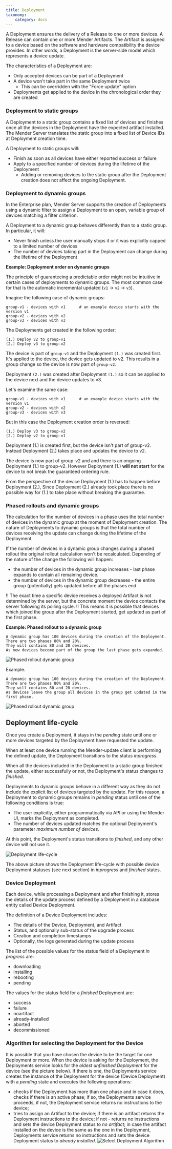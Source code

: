 ```yaml
---
title: Deployment
taxonomy:
    category: docs
---
```


A Deployment ensures the delivery of a Release to one or more devices. A Release can contain one or more Mender Artifacts.
The Artifact is assigned to a device based on the software and hardware compatibility the device provides.
In other words, a Deployment is the server-side model which represents a device update.



The characteristics of a Deployment are:
* Only accepted devices can be part of a Deployment
* A device won't take part in the same Deployment twice
    * This can be overridden with the "Force update" option
* Deployments get applied to the device in the chronological order they are created


### Deployment to static groups

A Deployment to a static group contains a fixed list of devices and finishes once all the devices in the Deployment have the expected artifact installed.
The Mender Server translates the static group into a fixed list of Device IDs at Deployment creation time.


A Deployment to static groups will:
* Finish as soon as all devices have either reported success or failure
* Apply to a specified number of devices during the lifetime of the Deployment
    * Adding or removing devices to the static group after the Deployment creation does not affect the ongoing Deployment.


### Deployment to dynamic groups

In the Enterprise plan, Mender Server supports the creation of Deployments using a dynamic filter to assign a Deployment to an open, variable group of devices matching a filter criterion.

A Deployment to a dynamic group behaves differently than to a static group. In particular, it will:

* Never finish unless the user manually stops it or it was explicitly capped to a limited number of devices
* The number of devices taking part in the Deployment can change during the lifetime of the Deployment


**Example: Deployment order on dynamic groups**

The principle of guaranteeing a predictable order might not be intuitive in certain cases of deployments to dynamic groups.
The most common case for that is the automatic incremental updated (`v1` -> `v2` -> `v3`).

Imagine the following case of dynamic groups:

```
group-v1 - devices with v1      # an example device starts with the version v1
group-v2 - devices with v2
group-v3 - devices with v3
```

The Deployments get created in the following order:

```
(1.) Deploy v2 to group-v1
(2.) Deploy v3 to group-v2
```

The device is part of `group-v1` and the Deployment `(1.)` was created first.
It's applied to the device, the device gets updated to v2. This results in a group change so the device is now part of `group-v2`.

Deployment `(2.)` was created after Deployment `(1.)` so it can be applied to the device next and the device updates to v3.


Let's examine the same case:

```
group-v1 - devices with v1      # an example device starts with the version v1
group-v2 - devices with v2
group-v3 - devices with v3
```

But in this case the Deployment creation order is reversed:

    (1.) Deploy v3 to group-v2
    (2.) Deploy v2 to group-v1


Deployment (1.) is created first, but the device isn't part of group-v2.
Instead Deployment (2.) takes place and updates the device to v2.

The device is now part of group-v2 and and there is an ongoing Deployment (1.) to group-v2.
However Deployment (1.) **will not start** for the device to not break the guaranteed ordering rule.

From the perspective of the device Deployment (1.) has to happen before Deployment (2.),
Since Deployment (2.) already took place there is no possible way for (1.) to take place without breaking the guarantee.


### Phased rollouts and dynamic groups

The calculation for the number of devices in a phase uses the total number of devices in the dynamic group at the moment of Deployment creation.
The nature of Deployments to dynamic groups is that the total number of devices receiving the update can change during the lifetime of the Deployment.

If the number of devices in a dynamic group changes during a phased rollout the original rollout calculation won't be recalculated.
Depending of the nature of the change the following will happen:
* the number of devices in the dynamic group increases - last phase expands to contain all remaining device.
* the number of devices in the dynamic group decreases - the entire group (potentially) gets updated before all the phases end

!! The exact time a specific device receives a deployed Artifact is not determined by the server, but the concrete moment the device contacts the server following its polling cycle.
!! This means it is possible that devices which joined the group after the Deployment started, get updated as part of the first phase.

**Example: Phased rollout to a dynamic group**

```
A dynamic group has 100 devices during the creation of the Deployment.
There are two phases 80% and 20%.
They will contains 80 and 20 devices.
As new devices become part of the group the last phase gets expanded.
```


<!-- Image link: https://docs.google.com/drawings/d/15vIsUEBiFjhGJEWBzc5iGOE-7u4YVIoTlOSt9DcnOFI/edit -->
![Phased rollout dynamic group](phased-rollout-dyn-group-increase.png)


Example.
```
A dynamic group has 100 devices during the creation of the Deployment.
There are two phases 80% and 20%.
They will contains 80 and 20 devices.
As devices leave the group all devices in the group get updated in the first phase.
```

<!-- Image link: https://docs.google.com/drawings/d/1NRQ_eFAz-NQ2vT5p81wnGB2hU7E8kIXmmubFiVurvL4/edit -->
![Phased rollout dynamic group](phased-rollout-dyn-group-decrease.png)


## Deployment life-cycle

Once you create a Deployment, it stays in the *pending* state until one or more
devices targeted by the Deployment have requested the update.

When at least one device running the Mender-update client is performing the defined update, the Deployment transitions to the status *inprogress*.

When all the devices included in the Deployment to a static group finished the update, either successfully or not, the Deployment's status changes to *finished*.

Deployments to dynamic groups behave in a different way as they do not include the explicit list of devices targeted by the update. For this reason, a Deployment to dynamic groups remains in *pending* status until one of the following conditions is true:

* The user explicitly, either programmatically via API or using the Mender UI, marks the Deployment as completed.
* The number of devices updated matches the optional Deployment's parameter *maximum number of devices*.

At this point, the Deployment's status transitions to *finished*, and any other device will not use it.

![Deployment life-cycle](deploymentLifecycle.png)

The above picture shows the Deployment life-cycle with possible device Deployment statuses (see next section)
in *inprogress* and *finished* states.


### Device Deployment

Each device, while processing a Deployment and after finishing it, stores the details of the update process defined by a Deployment in a database entity called Device Deployment.

The definition of a Device Deployment includes:

* The details of the Device, Deployment, and Artifact
* Status, and optionally sub-status of the upgrade process
* Creation and completion timestamps
* Optionally, the logs generated during the update process

The list of the possible values for the status field of a Deployment *in progress* are:

* downloading
* installing
* rebooting
* pending

The values for the status field for a *finished* Deployment are:

* success
* failure
* noartifact
* already-installed
* aborted
* decommissioned


### Algorithm for selecting the Deployment for the Device

It is possible that you have chosen the device to be the target for one Deployment or more.
When the device is asking for the Deployment, the Deployments service looks for
the *oldest unfinished Deployment* for the device (see the picture below).
If there is one, the Deployments service creates the instance of the Deployment for the device (Device Deployment) with a *pending* state and executes the following operations:
* checks if the Deployment has more than one phase and in case it does, checks if there is an active phase; if so, the Deployments service proceeds, if not, the Deployment service returns no instructions to the device;
* tries to assign an Artifact to the device; if there is an artifact returns the Deployment instructions to the device; if not - returns no instructions and sets the device Deployment status to *no artifact*; in case the artifact installed on the device is the same as the one in the Deployment, Deployments service returns no instructions and sets the device Deployment status to *already installed*.
![Select Deployment Algorithm](selectDeploymentForDeviceAlgorithm.png)
